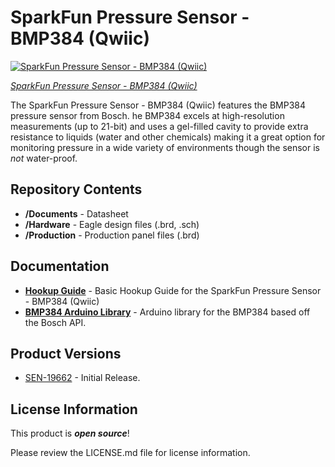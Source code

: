 SparkFun Pressure Sensor - BMP384 (Qwiic) 
=========================================

[![SparkFun Pressure Sensor - BMP384 (Qwiic) ](https://cdn.sparkfun.com/assets/parts/1/9/3/3/8/19662-SparkFun_Pressure_Sensor_-_BMP384__Qwiic_-01.jpg)](https://www.sparkfun.com/products/19662)

[*SparkFun Pressure Sensor - BMP384 (Qwiic)*](https://www.sparkfun.com/products/19662)

The SparkFun Pressure Sensor - BMP384 (Qwiic) features the BMP384 pressure sensor from Bosch. he BMP384 excels at high-resolution measurements (up to 21-bit) and uses a gel-filled cavity to provide extra resistance to liquids (water and other chemicals) making it a great option for monitoring pressure in a wide variety of environments though the sensor is <i>not</i> water-proof.

Repository Contents
-------------------
* **/Documents** - Datasheet
* **/Hardware** - Eagle design files (.brd, .sch)
* **/Production** - Production panel files (.brd)

Documentation
-------------
* **[Hookup Guide](https://learn.sparkfun.com/tutorials/qwiic-pressure-sensor-bmp384-hookup-guide)** - Basic Hookup Guide for the SparkFun Pressure Sensor - BMP384 (Qwiic)
* **[BMP384 Arduino Library](https://github.com/sparkfun/SparkFun_BMP384_Arduino_Library)** - Arduino library for the BMP384 based off the Bosch API.

Product Versions
----------------
* [SEN-19662](https://www.sparkfun.com/products/19662) - Initial Release.

License Information
-------------------

This product is _**open source**_! 

Please review the LICENSE.md file for license information. 
